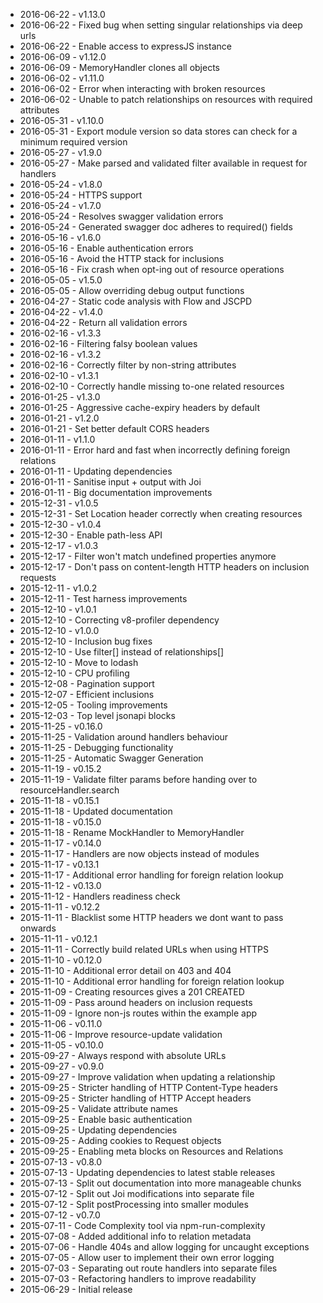 - 2016-06-22 - v1.13.0
- 2016-06-22 - Fixed bug when setting singular relationships via deep urls
- 2016-06-22 - Enable access to expressJS instance
- 2016-06-09 - v1.12.0
- 2016-06-09 - MemoryHandler clones all objects
- 2016-06-02 - v1.11.0
- 2016-06-02 - Error when interacting with broken resources
- 2016-06-02 - Unable to patch relationships on resources with required attributes
- 2016-05-31 - v1.10.0
- 2016-05-31 - Export module version so data stores can check for a minimum required version
- 2016-05-27 - v1.9.0
- 2016-05-27 - Make parsed and validated filter available in request for handlers
- 2016-05-24 - v1.8.0
- 2016-05-24 - HTTPS support
- 2016-05-24 - v1.7.0
- 2016-05-24 - Resolves swagger validation errors
- 2016-05-24 - Generated swagger doc adheres to required() fields
- 2016-05-16 - v1.6.0
- 2016-05-16 - Enable authentication errors
- 2016-05-16 - Avoid the HTTP stack for inclusions
- 2016-05-16 - Fix crash when opt-ing out of resource operations
- 2016-05-05 - v1.5.0
- 2016-05-05 - Allow overriding debug output functions
- 2016-04-27 - Static code analysis with Flow and JSCPD
- 2016-04-22 - v1.4.0
- 2016-04-22 - Return all validation errors
- 2016-02-16 - v1.3.3
- 2016-02-16 - Filtering falsy boolean values
- 2016-02-16 - v1.3.2
- 2016-02-16 - Correctly filter by non-string attributes
- 2016-02-10 - v1.3.1
- 2016-02-10 - Correctly handle missing to-one related resources
- 2016-01-25 - v1.3.0
- 2016-01-25 - Aggressive cache-expiry headers by default
- 2016-01-21 - v1.2.0
- 2016-01-21 - Set better default CORS headers
- 2016-01-11 - v1.1.0
- 2016-01-11 - Error hard and fast when incorrectly defining foreign relations
- 2016-01-11 - Updating dependencies
- 2016-01-11 - Sanitise input + output with Joi
- 2016-01-11 - Big documentation improvements
- 2015-12-31 - v1.0.5
- 2015-12-31 - Set Location header correctly when creating resources
- 2015-12-30 - v1.0.4
- 2015-12-30 - Enable path-less API
- 2015-12-17 - v1.0.3
- 2015-12-17 - Filter won't match undefined properties anymore
- 2015-12-17 - Don't pass on content-length HTTP headers on inclusion requests
- 2015-12-11 - v1.0.2
- 2015-12-11 - Test harness improvements
- 2015-12-10 - v1.0.1
- 2015-12-10 - Correcting v8-profiler dependency
- 2015-12-10 - v1.0.0
- 2015-12-10 - Inclusion bug fixes
- 2015-12-10 - Use filter[] instead of relationships[]
- 2015-12-10 - Move to lodash
- 2015-12-10 - CPU profiling
- 2015-12-08 - Pagination support
- 2015-12-07 - Efficient inclusions
- 2015-12-05 - Tooling improvements
- 2015-12-03 - Top level jsonapi blocks
- 2015-11-25 - v0.16.0
- 2015-11-25 - Validation around handlers behaviour
- 2015-11-25 - Debugging functionality
- 2015-11-25 - Automatic Swagger Generation
- 2015-11-19 - v0.15.2
- 2015-11-19 - Validate filter params before handing over to resourceHandler.search
- 2015-11-18 - v0.15.1
- 2015-11-18 - Updated documentation
- 2015-11-18 - v0.15.0
- 2015-11-18 - Rename MockHandler to MemoryHandler
- 2015-11-17 - v0.14.0
- 2015-11-17 - Handlers are now objects instead of modules
- 2015-11-17 - v0.13.1
- 2015-11-17 - Additional error handling for foreign relation lookup
- 2015-11-12 - v0.13.0
- 2015-11-12 - Handlers readiness check
- 2015-11-11 - v0.12.2
- 2015-11-11 - Blacklist some HTTP headers we dont want to pass onwards
- 2015-11-11 - v0.12.1
- 2015-11-11 - Correctly build related URLs when using HTTPS
- 2015-11-10 - v0.12.0
- 2015-11-10 - Additional error detail on 403 and 404
- 2015-11-10 - Additional error handling for foreign relation lookup
- 2015-11-09 - Creating resources gives a 201 CREATED
- 2015-11-09 - Pass around headers on inclusion requests
- 2015-11-09 - Ignore non-js routes within the example app
- 2015-11-06 - v0.11.0
- 2015-11-06 - Improve resource-update validation
- 2015-11-05 - v0.10.0
- 2015-09-27 - Always respond with absolute URLs
- 2015-09-27 - v0.9.0
- 2015-09-27 - Improve validation when updating a relationship
- 2015-09-25 - Stricter handling of HTTP Content-Type headers
- 2015-09-25 - Stricter handling of HTTP Accept headers
- 2015-09-25 - Validate attribute names
- 2015-09-25 - Enable basic authentication
- 2015-09-25 - Updating dependencies
- 2015-09-25 - Adding cookies to Request objects
- 2015-09-25 - Enabling meta blocks on Resources and Relations
- 2015-07-13 - v0.8.0
- 2015-07-13 - Updating dependencies to latest stable releases
- 2015-07-13 - Split out documentation into more manageable chunks
- 2015-07-12 - Split out Joi modifications into separate file
- 2015-07-12 - Split postProcessing into smaller modules
- 2015-07-12 - v0.7.0
- 2015-07-11 - Code Complexity tool via npm-run-complexity
- 2015-07-08 - Added additional info to relation metadata
- 2015-07-06 - Handle 404s and allow logging for uncaught exceptions
- 2015-07-05 - Allow user to implement their own error logging
- 2015-07-03 - Separating out route handlers into separate files
- 2015-07-03 - Refactoring handlers to improve readability
- 2015-06-29 - Initial release
